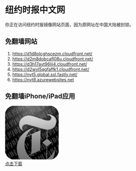 <h1>纽约时报中文网</h1>
<p>你正在访问纽约时报镜像网站页面，因为原网址在中国大陆被封锁。</p>
<h2>免翻墙网站</h2>
<ol>
<li><a href="https://d1d8olcghscezm.cloudfront.net/" target="1">https://d1d8olcghscezm.cloudfront.net/</a></li>
<li><a href="https://d2m8dobcafl08u.cloudfront.net/" target="2">https://d2m8dobcafl08u.cloudfront.net/</a></li>
<li><a href="https://d3h17ayt96lii4.cloudfront.net/" target="3">https://d3h17ayt96lii4.cloudfront.net/</a></li>
<li><a href="https://d2wyl5qgfaffk1.cloudfront.net/" target="4">https://d2wyl5qgfaffk1.cloudfront.net/</a></li>
<li><a href="https://nyt5.global.ssl.fastly.net/" target="5">https://nyt5.global.ssl.fastly.net/</a></li>
<li><a href="https://nyt8.azurewebsites.net" target="6">https://nyt8.azurewebsites.net</a></li>
</ol>
<h2>免翻墙iPhone/iPad应用</h2>
<p>
	<a href="https://itunes.apple.com/cn/app/niu-yue-shi-bao-zhong-wen-wang/id807498298?mt=8">
		<img src="icon175x175.jpeg" />
		<br/>点击下载
	</a>
</p>